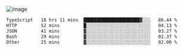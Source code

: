 ![image](https://github-profile-trophy.vercel.app/?username=CMOISDEAD&theme=oldie&row=1&no-frame=true&no-bg=true&margin-w=15&margin-h=15)
<!--START_SECTION:waka-->

```txt
TypeScript   18 hrs 11 mins  █████████████████████▓░░░   86.44 %
HTTP         52 mins         █░░░░░░░░░░░░░░░░░░░░░░░░   04.13 %
JSON         41 mins         ▓░░░░░░░░░░░░░░░░░░░░░░░░   03.27 %
Bash         29 mins         ▓░░░░░░░░░░░░░░░░░░░░░░░░   02.37 %
Other        25 mins         ▓░░░░░░░░░░░░░░░░░░░░░░░░   02.00 %
```

<!--END_SECTION:waka--> 
